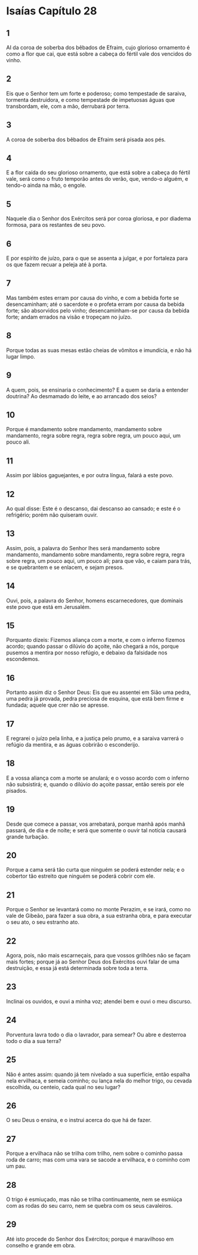 # Isaías Capítulo 28

## 1
AI da coroa de soberba dos bêbados de Efraim, cujo glorioso ornamento é como a flor que cai, que está sobre a cabeça do fértil vale dos vencidos do vinho.

## 2
Eis que o Senhor tem um forte e poderoso; como tempestade de saraiva, tormenta destruidora, e como tempestade de impetuosas águas que transbordam, ele, com a mão, derrubará por terra.

## 3
A coroa de soberba dos bêbados de Efraim será pisada aos pés.

## 4
E a flor caída do seu glorioso ornamento, que está sobre a cabeça do fértil vale, será como o fruto temporão antes do verão, que, vendo-o alguém, e tendo-o ainda na mão, o engole.

## 5
Naquele dia o Senhor dos Exércitos será por coroa gloriosa, e por diadema formosa, para os restantes de seu povo.

## 6
E por espírito de juízo, para o que se assenta a julgar, e por fortaleza para os que fazem recuar a peleja até à porta.

## 7
Mas também estes erram por causa do vinho, e com a bebida forte se desencaminham; até o sacerdote e o profeta erram por causa da bebida forte; são absorvidos pelo vinho; desencaminham-se por causa da bebida forte; andam errados na visão e tropeçam no juízo.

## 8
Porque todas as suas mesas estão cheias de vômitos e imundícia, e não há lugar limpo.

## 9
A quem, pois, se ensinaria o conhecimento? E a quem se daria a entender doutrina? Ao desmamado do leite, e ao arrancado dos seios?

## 10
Porque é mandamento sobre mandamento, mandamento sobre mandamento, regra sobre regra, regra sobre regra, um pouco aqui, um pouco ali.

## 11
Assim por lábios gaguejantes, e por outra língua, falará a este povo.

## 12
Ao qual disse: Este é o descanso, dai descanso ao cansado; e este é o refrigério; porém não quiseram ouvir.

## 13
Assim, pois, a palavra do Senhor lhes será mandamento sobre mandamento, mandamento sobre mandamento, regra sobre regra, regra sobre regra, um pouco aqui, um pouco ali; para que vão, e caiam para trás, e se quebrantem e se enlacem, e sejam presos.

## 14
Ouvi, pois, a palavra do Senhor, homens escarnecedores, que dominais este povo que está em Jerusalém.

## 15
Porquanto dizeis: Fizemos aliança com a morte, e com o inferno fizemos acordo; quando passar o dilúvio do açoite, não chegará a nós, porque pusemos a mentira por nosso refúgio, e debaixo da falsidade nos escondemos.

## 16
Portanto assim diz o Senhor Deus: Eis que eu assentei em Sião uma pedra, uma pedra já provada, pedra preciosa de esquina, que está bem firme e fundada; aquele que crer não se apresse.

## 17
E regrarei o juízo pela linha, e a justiça pelo prumo, e a saraiva varrerá o refúgio da mentira, e as águas cobrirão o esconderijo.

## 18
E a vossa aliança com a morte se anulará; e o vosso acordo com o inferno não subsistirá; e, quando o dilúvio do açoite passar, então sereis por ele pisados.

## 19
Desde que comece a passar, vos arrebatará, porque manhã após manhã passará, de dia e de noite; e será que somente o ouvir tal notícia causará grande turbação.

## 20
Porque a cama será tão curta que ninguém se poderá estender nela; e o cobertor tão estreito que ninguém se poderá cobrir com ele.

## 21
Porque o Senhor se levantará como no monte Perazim, e se irará, como no vale de Gibeão, para fazer a sua obra, a sua estranha obra, e para executar o seu ato, o seu estranho ato.

## 22
Agora, pois, não mais escarneçais, para que vossos grilhões não se façam mais fortes; porque já ao Senhor Deus dos Exércitos ouvi falar de uma destruição, e essa já está determinada sobre toda a terra.

## 23
Inclinai os ouvidos, e ouvi a minha voz; atendei bem e ouvi o meu discurso.

## 24
Porventura lavra todo o dia o lavrador, para semear? Ou abre e desterroa todo o dia a sua terra?

## 25
Não é antes assim: quando já tem nivelado a sua superfície, então espalha nela ervilhaca, e semeia cominho; ou lança nela do melhor trigo, ou cevada escolhida, ou centeio, cada qual no seu lugar?

## 26
O seu Deus o ensina, e o instrui acerca do que há de fazer.

## 27
Porque a ervilhaca não se trilha com trilho, nem sobre o cominho passa roda de carro; mas com uma vara se sacode a ervilhaca, e o cominho com um pau.

## 28
O trigo é esmiuçado, mas não se trilha continuamente, nem se esmiúça com as rodas do seu carro, nem se quebra com os seus cavaleiros.

## 29
Até isto procede do Senhor dos Exércitos; porque é maravilhoso em conselho e grande em obra.

